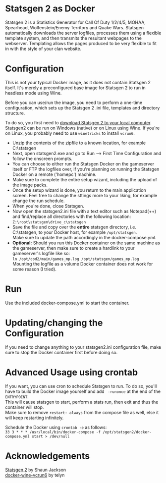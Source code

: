 # Statsgen 2 as Docker
Statsgen 2 is a Statistics Generator for Call Of Duty 1/2/4/5, MOHAA, Spearhead, Wolfenstein/Enemy Territory and Quake Wars. Statsgen automatically downloads the server logfiles, processes them using a flexible template system, and then transmits the resultant webpages to the webserver. Templating allows the pages produced to be very flexible to fit in with the style of your clan website.

# Configuration
This is not your typical Docker image, as it does not contain Statsgen 2 itself. It's merely a preconfigured base image for Statsgen 2 to run in headless mode using Wine.

Before you can use/run the image, you need to perform a one-time configuration, which sets up the Statsgen 2 .ini file, templates and directory structure.

To do so, you first need to [download Statsgen 2 to your local computer](https://github.com/Freekers/statsgen/releases/download/v1.9.3/statsgen2_v1.9.3.zip). Statsgen2 can be run on Windows (native) or on Linux using Wine. If you're on Linux, you probably need to use `winetricks` to install `vcrun6`.

- Unzip the contents of the zipfile to a known location, for example C:\statsgen
- Next, open statsgen2.exe and go to Run --> First Time Configuration and follow the onscreen prompts.
- You can choose to either run the Statsgen Docker on the gameserver itself or FTP the logfiles over, if you're planning on running the Statsgen Docker on a remote ('homepc') machine.   
- Make sure to complete the entire setup wizard, including the upload of the image packs.
- Once the setup wizard is done, you return to the main application screen. Feel free to change the sttings more to your liking, for example change the run schedule. 
- When you're done, close Statsgen.
- Now open the statsgen2.ini file with a text editor such as Notepad(++) and find/replace all directories with the following location: `Z:\root\statsgen\drive_c\statsgen`
- Save the file and copy over the **entire** statsgen directory, i.e. C:\statsgen, to your Docker host, for example `/opt/statsgen`.   
Make sure to update the path accordingly in the docker-compose.yml.
- **Optional:** Should you run this Docker container on the same machine as the gameserver, then make sure to create a hardlink to your gameserver's logfile like so:  
`ln /opt/cod2/main/games_mp.log /opt/statsgen/games_mp.log`  
Mounting the logfile as a volume Docker container does not work for some reason (I tried). 

# Run
Use the included docker-compose.yml to start the container.

# Updating/changing the Configuration
If you need to change anything to your statsgen2.ini configuration file, make sure to stop the Docker container first before doing so.

# Advanced Usage using crontab
If you want, you can use cron to schedule Statsgen to run. To do so, you'll have to build the Docker image yourself and add ` -runonce` at the end of the `ENTRYPOINT`.   
This will cause statsgen to start, perform a stats run, then exit and thus the container will stop.  
Make sure to remove  `restart: always` from the compose file as well, else it will keep restarting infinitely.

Schedule the Docker using `crontab -e` as follows:  
`33 3 * * * /usr/local/bin/docker-compose -f /opt/statsgen2/docker-compose.yml start > /dev/null`

# Acknowledgements
[Statsgen 2](http://statsgen.co.uk) by Shaun Jackson  
[docker-wine-vcrun6](https://github.com/telyn/docker-wine-vcrun6) by telyn

